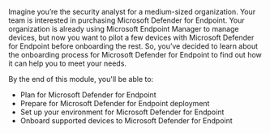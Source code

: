 Imagine you’re the security analyst for a medium-sized organization. Your team is interested in purchasing Microsoft Defender for Endpoint. Your organization is already using Microsoft Endpoint Manager to manage devices, but now you want to pilot a few devices with Microsoft Defender for Endpoint before onboarding the rest. So, you’ve decided to learn about the onboarding process for Microsoft Defender for Endpoint to find out how it can help you to meet your needs.

By the end of this module, you'll be able to:

- Plan for Microsoft Defender for Endpoint
- Prepare for Microsoft Defender for Endpoint deployment
- Set up your environment for Microsoft Defender for Endpoint
- Onboard supported devices to Microsoft Defender for Endpoint
